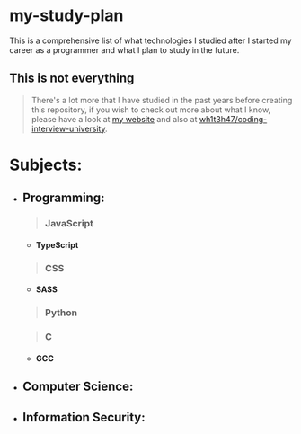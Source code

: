 # my-study-plan

This is a comprehensive list of what technologies I studied after I started my career as a programmer and what I plan to study in the future.

## This is not everything
> There's a lot more that I have studied in the past years before creating this repository, if you wish to check out more about what I know, please have a look at [my website](https://invalid.com) and also at [wh1t3h47/coding-interview-university](https://github.com/wh1t3h47/coding-interview-university).


# Subjects:

- ## Programming:
  > ### JavaScript
     - #### TypeScript
  
  > ### CSS
     - #### SASS

  > ### Python
  
  > ### C
     - #### GCC

-  ## Computer Science:

-  ## Information Security:

